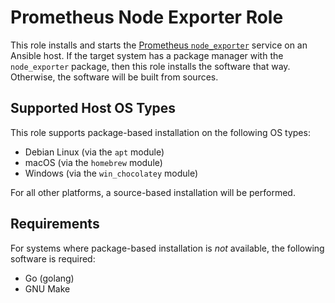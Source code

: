 Prometheus Node Exporter Role
=============================

This role installs and starts the [Prometheus `node_exporter`][node-exporter]
service on an Ansible host. If the target system has a package manager with the
`node_exporter` package, then this role installs the software that way.
Otherwise, the software will be built from sources.


Supported Host OS Types
-----------------------

This role supports package-based installation on the following OS types:

- Debian Linux (via the `apt` module)
- macOS (via the `homebrew` module)
- Windows (via the `win_chocolatey` module)

For all other platforms, a source-based installation will be performed.


Requirements
------------

For systems where package-based installation is *not* available, the following
software is required:

- Go (golang)
- GNU Make


[node-exporter]: https://github.com/prometheus/node_exporter
